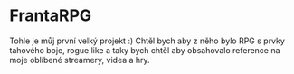 # FrantaRPG
Tohle je můj první velký projekt :) Chtěl bych aby z něho bylo
RPG s prvky tahového boje, rogue like a taky bych chtěl aby 
obsahovalo reference na moje oblíbené streamery, videa a hry.